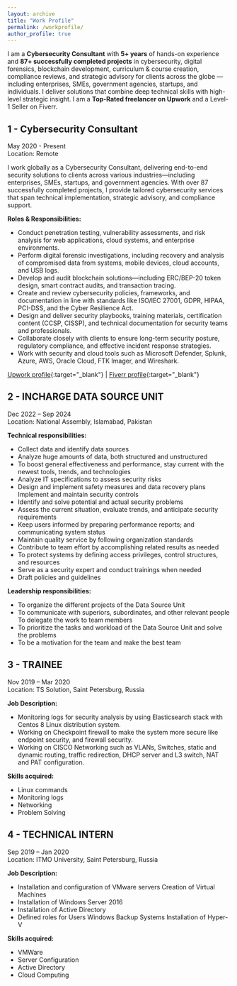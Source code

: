 ```yaml
---
layout: archive
title: "Work Profile"
permalink: /workprofile/
author_profile: true
---
```


I am a **Cybersecurity Consultant** with **5+ years** of hands-on experience and **87+ successfully completed projects** in cybersecurity, digital forensics, blockchain development, curriculum & course creation, compliance reviews, and strategic advisory for clients across the globe — including enterprises, SMEs, government agencies, startups, and individuals. I deliver solutions that combine deep technical skills with high-level strategic insight. I am a **Top-Rated freelancer on Upwork** and a Level-1 Seller on Fiverr.


1 - Cybersecurity Consultant
---
May 2020 - Present \
Location: Remote 

I work globally as a Cybersecurity Consultant, delivering end-to-end security solutions to clients across various industries—including enterprises, SMEs, startups, and government agencies. With over 87 successfully completed projects, I provide tailored cybersecurity services that span technical implementation, strategic advisory, and compliance support.

**Roles & Responsibilities:**
- Conduct penetration testing, vulnerability assessments, and risk analysis for web applications, cloud systems, and enterprise environments.
- Perform digital forensic investigations, including recovery and analysis of compromised data from systems, mobile devices, cloud accounts, and USB logs.
- Develop and audit blockchain solutions—including ERC/BEP-20 token design, smart contract audits, and transaction tracing.
- Create and review cybersecurity policies, frameworks, and documentation in line with standards like ISO/IEC 27001, GDPR, HIPAA, PCI-DSS, and the Cyber Resilience Act.
- Design and deliver security playbooks, training materials, certification content (CCSP, CISSP), and technical documentation for security teams and professionals.
- Collaborate closely with clients to ensure long-term security posture, regulatory compliance, and effective incident response strategies.
- Work with security and cloud tools such as Microsoft Defender, Splunk, Azure, AWS, Oracle Cloud, FTK Imager, and Wireshark.

[Upwork profile](https://www.upwork.com/freelancers/mirshahzad){:target="_blank"} |
 [Fiverr profile](https://www.fiverr.com/mirshahzad007){:target="_blank"}


2 - INCHARGE DATA SOURCE UNIT
---
Dec 2022 – Sep 2024 \
Location: National Assembly, Islamabad, Pakistan

**Technical responsibilities:**
- Collect data and identify data sources
- Analyze huge amounts of data, both structured and unstructured
- To boost general effectiveness and performance, stay current with the newest tools, trends, and technologies
- Analyze IT specifications to assess security risks
- Design and implement safety measures and data recovery plans Implement and maintain security controls
- Identify and solve potential and actual security problems
- Assess the current situation, evaluate trends, and anticipate security requirements
- Keep users informed by preparing performance reports; and communicating system status
- Maintain quality service by following organization standards
- Contribute to team effort by accomplishing related results as needed
- To protect systems by defining access privileges, control structures, and resources
- Serve as a security expert and conduct trainings when needed
- Draft policies and guidelines

**Leadership responsibilities:**
- To organize the different projects of the Data Source Unit
- To communicate with superiors, subordinates, and other relevant people To delegate the work to team members
- To prioritize the tasks and workload of the Data Source Unit and solve the problems
- To be a motivation for the team and make the best team

3 - TRAINEE
---
Nov 2019 – Mar 2020 \
Location: TS Solution, Saint Petersburg, Russia 

**Job Description:**
- Monitoring logs for security analysis by using Elasticsearch stack with Centos 8 Linux distribution system.
- Working on Checkpoint firewall to make the system more secure like endpoint security, and firewall security.
- Working on CISCO Networking such as VLANs, Switches, static and dynamic routing, traffic redirection, DHCP server and L3 switch, NAT and PAT configuration.

**Skills acquired:**
- Linux commands 
- Monitoring logs 
- Networking 
- Problem Solving

4 - TECHNICAL INTERN
---
Sep 2019 – Jan 2020 \
Location: ITMO University, Saint Petersburg, Russia 

**Job Description:**
- Installation and configuration of VMware servers Creation of Virtual Machines
- Installation of Windows Server 2016
- Installation of Active Directory
- Defined roles for Users Windows Backup Systems Installation of Hyper-V

**Skills acquired:**
- VMWare
- Server Configuration
- Active Directory
- Cloud Computing
